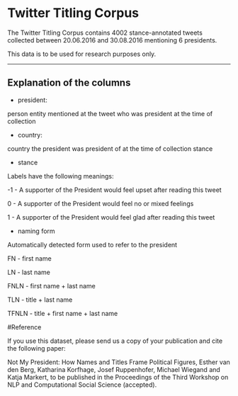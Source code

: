 # Twitter Titling Corpus

The Twitter Titling Corpus contains 4002 stance-annotated tweets collected between 20.06.2016 and 30.08.2016 mentioning 6 presidents.

This data is to be used for research purposes only.

---
Explanation of the columns
---

- president:

person entity mentioned at the tweet who was president at the time of collection


- country:

country the president was president of at the time of collection
stance

- stance

Labels have the following meanings:

-1 - A supporter of the President would feel upset after reading this tweet

0 - A supporter of the President would feel no or mixed feelings

1 - A supporter of the President would feel glad after reading this tweet


- naming form

Automatically detected form used to refer to the president

FN - first name

LN - last name

FNLN - first name + last name

TLN - title + last name

TFNLN - title + first name + last name


#Reference

If you use this dataset, please send us a copy of your publication and cite the following paper:

Not My President: How Names and Titles Frame Political Figures, Esther van den Berg, Katharina Korfhage, Josef Ruppenhofer, Michael Wiegand and Katja Markert, to be published in the Proceedings of the Third Workshop on NLP and Computational Social Science (accepted).

